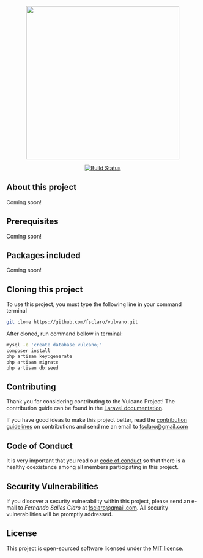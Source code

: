 <p align="center"><img src="https://github.com/fsclaro/Vulcano/blob/master/public/img/logos/project_logo.png" width="400px"></p>

<p align="center">
<a href="https://travis-ci.org/fsclaro/Vulcan.svg?branch=master"><img src="https://travis-ci.org/fsclaro/Vulcan.svg?branch=master" alt="Build Status"></a>
</p>

## About this project

Coming soon!

## Prerequisites

Coming soon!

## Packages included

Coming soon!

## Cloning this project

To use this project, you must type the following line in your command terminal
```bash
git clone https://github.com/fsclaro/vulvano.git
```

After cloned, run command bellow in terminal:
```bash
mysql -e 'create database vulcano;'
composer install
php artisan key:generate
php artisan migrate
php artisan db:seed
```

## Contributing

Thank you for considering contributing to the Vulcano Project! The contribution guide can be found in the [Laravel documentation](https://laravel.com/docs/contributions).

If you have good ideas to make this project better, read the [contribution guidelines](https://github.com/fsclaro/vulcano/blob/master/_docs/CONTRIBUTING.md) on contributions and send me an email to [fsclaro@gmail.com](mailto:fsclaro@gmail.com)

## Code of Conduct

It is very important that you read our [code of conduct](https://github.com/fsclaro/vulcano/blob/master/_docs/CODE_OF_CONDUCT.md) so that there is a healthy coexistence among all members participating in this project.

## Security Vulnerabilities

If you discover a security vulnerability within this project, please send an e-mail to _*Fernando Salles Claro*_ at [fsclaro@gmail.com](mailto:fsclaro@gmail.com). All security vulnerabilities will be promptly addressed.

## License

This project is open-sourced software licensed under the [MIT license](https://github.com/fsclaro/vulcano/blob/master/_docs/LICENSE.md).
